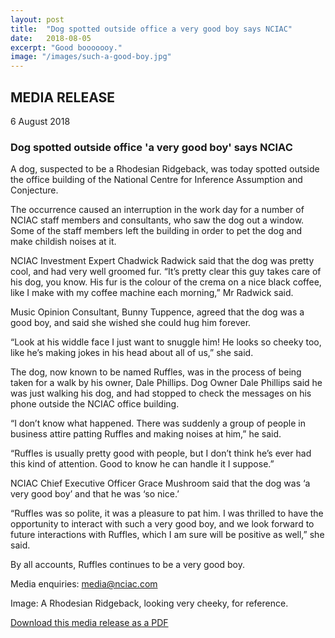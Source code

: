 ```yaml
---
layout: post
title:  "Dog spotted outside office a very good boy says NCIAC"
date:   2018-08-05
excerpt: "Good booooooy."
image: "/images/such-a-good-boy.jpg"
---
```


## MEDIA RELEASE
6 August 2018

### Dog spotted outside office 'a very good boy' says NCIAC

A dog, suspected to be a Rhodesian Ridgeback, was today spotted outside the office building of the National Centre for Inference Assumption and Conjecture.

The occurrence caused an interruption in the work day for a number of NCIAC staff members and consultants, who saw the dog out a window. Some of the staff members left the building in order to pet the dog and make childish noises at it.

NCIAC Investment Expert Chadwick Radwick said that the dog was pretty cool, and had very well groomed fur.
“It’s pretty clear this guy takes care of his dog, you know. His fur is the colour of the crema on a nice black coffee, like I make with my coffee machine each morning,” Mr Radwick said.

Music Opinion Consultant, Bunny Tuppence, agreed that the dog was a good boy, and said she wished she could hug him forever.

“Look at his widdle face I just want to snuggle him! He looks so cheeky too, like he’s making jokes in his head about all of us,” she said.

The dog, now known to be named Ruffles, was in the process of being taken for a walk by his owner, Dale Phillips.
Dog Owner Dale Phillips said he was just walking his dog, and had stopped to check the messages on his phone outside the NCIAC office building.

“I don’t know what happened. There was suddenly a group of people in business attire patting Ruffles and making noises at him,” he said.

“Ruffles is usually pretty good with people, but I don’t think he’s ever had this kind of attention. Good to know he can handle it I suppose.”

NCIAC Chief Executive Officer Grace Mushroom said that the dog was ‘a very good boy’ and that he was ‘so nice.’

“Ruffles was so polite, it was a pleasure to pat him. I was thrilled to have the opportunity to interact with such a very good boy, and we look forward to future interactions with Ruffles, which I am sure will be positive as well,” she said.

By all accounts, Ruffles continues to be a very good boy.

Media enquiries: media@nciac.com

Image: A Rhodesian Ridgeback, looking very cheeky, for reference.

[Download this media release as a PDF](/mr/180806-mr-nciac-very-good-boy.pdf)
